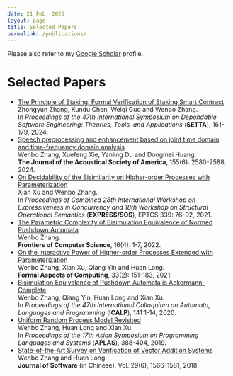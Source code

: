 ```yaml
---
date: 21 Feb, 2025
layout: page
title: Selected Papers
permalink: /publications/
---
```


Please also refer to my [Google Scholar][gs] profile.

# Selected Papers
- [The Principle of Staking: Formal Verification of Staking Smart Contract][SETTA24]<br>
  Zhongyun Zhang, Kundu Chen, Weiqi Guo and Wenbo Zhang.<br>
  In *Proceedings of the 47th International Symposium on Dependable Software Engineering: Theories, Tools, and Applications* (**SETTA**), 161-179, 2024.
- [Speech preprocessing and enhancement based on joint time domain and time-frequency domain analysis][JASA24]<br>
   Wenbo Zhang, Xuefeng Xie,  Yanling Du and Dongmei Huang.<br>
   <b>The Journal of the Acoustical Society of America</b>, 155(6): 2580-2588, 2024.
- [On Decidability of the Bisimilarity on Higher-order Processes with Parameterization][EXPRESS21]<br>
   Xian Xu and Wenbo Zhang.<br>
  In *Proceedings of Combined 28th International Workshop on Expressiveness in Concurrency and 18th Workshop on Structural Operational Semantics* (**EXPRESS/SOS**), EPTCS 339: 76-92, 2021.
- [The Parametric Complexity of Bisimulation Equivalence of Normed Pushdown Automata][FCS21]<br>
   Wenbo Zhang.<br>
  <b>Frontiers of Computer Science</b>, 16(4): 1-7, 2022.
- [On the Interactive Power of Higher-order Processes Extended with Parameterization][FAC20] <br>
   Wenbo Zhang, Xian Xu, Qiang Yin and Huan Long.<br>
  <b>Formal Aspects of Computing</b>, 33(2): 151-183, 2021.
- [Bisimulation Equivalence of Pushdown Automata is Ackermann-Complete][ICALP20] <br>
   Wenbo Zhang, Qiang Yin, Huan Long and Xian Xu.<br>
   In *Proceedings of the 47th International Colloquium on Automata, Languages and Programming* (**ICALP**), 141:1-14, 2020.
- [Uniform Random Process Model Revisited][APLAS19]  <br>
   Wenbo Zhang, Huan Long and Xian Xu. <br>
   In *Proceedings of the 17th Asian Symposium on Programming Languages and Systems* (**APLAS**), 388-404, 2019.
- [State-of-the-Art Survey on Verification of Vector Addition Systems][JOS18]<br>
   Wenbo Zhang and Huan Long.<br>
  <b>Journal of Software</b> (in Chinese), Vol. 29(6), 1566-1581, 2018.


[gs]: https://scholar.google.com/citations?hl=en&user=Hzshk5YAAAAJ
[SETTA24]: https://link.springer.com/chapter/10.1007/978-981-96-0602-3_9
[JASA24]: https://pubs.aip.org/asa/jasa/article-abstract/155/6/3580/3295657/Speech-preprocessing-and-enhancement-based-on?redirectedFrom=fulltext
[EXPRESS21]: https://arxiv.org/abs/2108.10494
[FCS21]: https://link.springer.com/article/10.1007/s11704-021-0340-x
[FAC20]: https://link.springer.com/article/10.1007/s00165-020-00524-1
[ICALP20]: https://drops.dagstuhl.de/opus/volltexte/2020/12548/pdf/LIPIcs-ICALP-2020-141.pdf
[APLAS19]: https://link.springer.com/chapter/10.1007/978-3-030-34175-6_20
[JOS18]: http://www.jos.org.cn/html/2018/6/5465.htm


